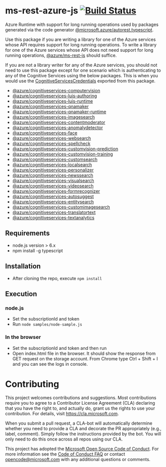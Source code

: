 # ms-rest-azure-js [![Build Status](https://dev.azure.com/azure-public/azsdk/_apis/build/status/public.Azure.ms-rest-azure-js%20-%20CI?branchName=master)](https://dev.azure.com/azure-public/azsdk/_build/latest?definitionId=31&branchName=master)
Azure Runtime with support for long running operations used by packages generated via the code generator [@microsoft.azure/autorest.typescript](https://www.npmjs.com/package/@microsoft.azure/autorest.typescript).

Use this package if you are writing a library for one of the Azure services whose API requires support for long running operations.
To write a library for one of the Azure services whose API does not need support for long running operations, [@azure/ms-rest-js](https://www.npmjs.com/package/@azure/ms-rest-js) should suffice.

If you are not a library writer for any of the Azure services, you should not need to use this package except for one scenario which is authenticating to any of the Cognitive Services using the below packages. This is when you would use the [CognitiveServicesCredentials](https://github.com/Azure/ms-rest-azure-js/blob/71b0b77ab7c3b9ecb731baab61d207eaa8bb2e97/lib/credentials/cognitiveServicesCredentials.ts#L12) exported from this package.

- [@azure/cognitiveservices-computervision](https://www.npmjs.com/package/@azure/cognitiveservices-computervision)
- [@azure/cognitiveservices-luis-authoring](https://www.npmjs.com/package/@azure/cognitiveservices-luis-authoring)
- [@azure/cognitiveservices-luis-runtime](https://www.npmjs.com/package/@azure/cognitiveservices-luis-runtime)
- [@azure/cognitiveservices-qnamaker](https://www.npmjs.com/package/@azure/cognitiveservices-qnamaker)
- [@azure/cognitiveservices-qnamaker-runtime](https://www.npmjs.com/package/@azure/cognitiveservices-qnamaker-runtime)
- [@azure/cognitiveservices-imagesearch](https://www.npmjs.com/package/@azure/cognitiveservices-imagesearch)
- [@azure/cognitiveservices-contentmoderator](https://www.npmjs.com/package/@azure/cognitiveservices-contentmoderator)
- [@azure/cognitiveservices-anomalydetector](https://www.npmjs.com/package/@azure/cognitiveservices-anomalydetector)
- [@azure/cognitiveservices-face](https://www.npmjs.com/package/@azure/cognitiveservices-face)
- [@azure/cognitiveservices-websearch](https://www.npmjs.com/package/@azure/cognitiveservices-websearch)
- [@azure/cognitiveservices-spellcheck](https://www.npmjs.com/package/@azure/cognitiveservices-spellcheck)
- [@azure/cognitiveservices-customvision-prediction](https://www.npmjs.com/package/@azure/cognitiveservices-customvision-prediction)
- [@azure/cognitiveservices-customvision-training](https://www.npmjs.com/package/@azure/cognitiveservices-customvision-training)
- [@azure/cognitiveservices-customsearch](https://www.npmjs.com/package/@azure/cognitiveservices-customsearch)
- [@azure/cognitiveservices-localsearch](https://www.npmjs.com/package/@azure/cognitiveservices-localsearch)
- [@azure/cognitiveservices-personalizer](https://www.npmjs.com/package/@azure/cognitiveservices-personalizer)
- [@azure/cognitiveservices-newssearch](https://www.npmjs.com/package/@azure/cognitiveservices-newssearch)
- [@azure/cognitiveservices-visualsearch](https://www.npmjs.com/package/@azure/cognitiveservices-visualsearch)
- [@azure/cognitiveservices-videosearch](https://www.npmjs.com/package/@azure/cognitiveservices-videosearch)
- [@azure/cognitiveservices-formrecognizer](https://www.npmjs.com/package/@azure/cognitiveservices-formrecognizer)
- [@azure/cognitiveservices-autosuggest](https://www.npmjs.com/package/@azure/cognitiveservices-autosuggest)
- [@azure/cognitiveservices-entitysearch](https://www.npmjs.com/package/@azure/cognitiveservices-entitysearch)
- [@azure/cognitiveservices-customimagesearch](https://www.npmjs.com/package/@azure/cognitiveservices-customimagesearch)
- [@azure/cognitiveservices-translatortext](https://www.npmjs.com/package/@azure/cognitiveservices-translatortext)
- [@azure/cognitiveservices-textanalytics](https://www.npmjs.com/package/@azure/cognitiveservices-textanalytics)

## Requirements
- node.js version > 6.x
- npm install -g typescript

## Installation
- After cloning the repo, execute `npm install`

## Execution

### node.js
- Set the subscriptionId and token
- Run `node samples/node-sample.js`

### In the browser
- Set the subscriptionId and token and then run
- Open index.html file in the browser. It should show the response from GET request on the storage account. From Chrome type Ctrl + Shift + I and you can see the logs in console.

# Contributing

This project welcomes contributions and suggestions.  Most contributions require you to agree to a
Contributor License Agreement (CLA) declaring that you have the right to, and actually do, grant us
the rights to use your contribution. For details, visit https://cla.microsoft.com.

When you submit a pull request, a CLA-bot will automatically determine whether you need to provide
a CLA and decorate the PR appropriately (e.g., label, comment). Simply follow the instructions
provided by the bot. You will only need to do this once across all repos using our CLA.

This project has adopted the [Microsoft Open Source Code of Conduct](https://opensource.microsoft.com/codeofconduct/).
For more information see the [Code of Conduct FAQ](https://opensource.microsoft.com/codeofconduct/faq/) or
contact [opencode@microsoft.com](mailto:opencode@microsoft.com) with any additional questions or comments.
